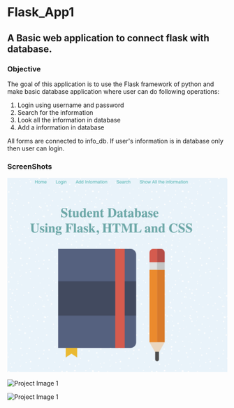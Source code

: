 # Flask_App1
## A Basic web application to connect flask with database.


### Objective
The goal of this application is to use the Flask framework of python and make basic database application where user can do following operations:

1. Login using username and password
2. Search for the information
3. Look all the information in database
4. Add a information in database

All forms are connected to info_db. If user's information is in database only then user can login.

### ScreenShots
![Project Image 1](pic1.png)

![Project Image 1](p2.PNG)

![Project Image 1](p3.PNG)
